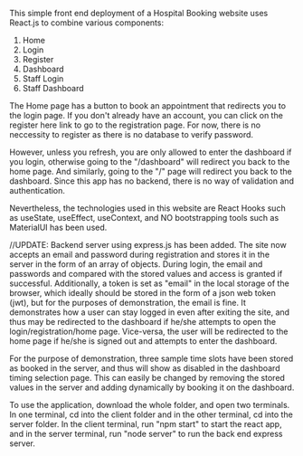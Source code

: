 This simple front end deployment of a Hospital Booking website uses React.js to combine various components:

1) Home
2) Login
3) Register
4) Dashboard
5) Staff Login
6) Staff Dashboard

The Home page has a button to book an appointment that redirects you to the login page. If you don't already have an account, you can click on the register here link to go to the registration page. For now, there is no neccessity to register as there is no database to verify password. 

However, unless you refresh, you are only allowed to enter the dashboard if you login, otherwise going to the "/dashboard" will redirect you back to the home page. And similarly, going to the "/" page will redirect you back to the dashboard. Since this app has no backend, there is no way of validation and authentication.

Nevertheless, the technologies used in this website are React Hooks such as useState, useEffect, useContext, and NO bootstrapping tools such as MaterialUI has been used.

//UPDATE: Backend server using express.js has been added. The site now accepts an email and password during registration and stores it in the server in the form of an array of objects. During login, the email and passwords and compared with the stored values and access is granted if successful. Additionally, a token is set as "email" in the local storage of the browser, which ideally should be stored in the form of a json web token (jwt), but for the purposes of demonstration, the email is fine. It demonstrates how a user can stay logged in even after exiting the site, and thus may be redirected to the dashboard if he/she attempts to open the login/registration/home page. Vice-versa, the user will be redirected to the home page if he/she is signed out and attempts to enter the dashboard.

For the purpose of demonstration, three sample time slots have been stored as booked in the server, and thus will show as disabled in the dashboard timing selection page. This can easily be changed by removing the stored values in the server and adding dynamically by booking it on the dashboard.

To use the application, download the whole folder, and open two terminals. In one terminal, cd into the client folder and in the other terminal, cd into the server folder. In the client terminal, run "npm start" to start the react app, and in the server terminal, run "node server" to run the back end express server.